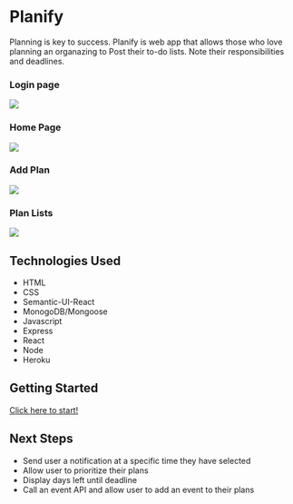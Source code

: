 # Planify

Planning is key to success. Planify is web app that allows those who love planning an organazing to Post their to-do lists. Note their responsibilities and deadlines. 


### Login page 
<img src="../../blob/master/src/public/images/home.png">

### Home Page
<img src="../../blob/master/src/public/images/q.png">

### Add Plan
<img src="../../blob/master/src/public/images/add.png">

### Plan Lists
<img src="../../blob/master/src/public/images/list.png">


## Technologies Used 
- HTML
- CSS
- Semantic-UI-React
- MonogoDB/Mongoose
- Javascript
- Express
- React
- Node
- Heroku

## Getting Started

[Click here to start!](https://planify-app.herokuapp.com/)


## Next Steps
- Send user a notification at a specific time they have selected
- Allow user to prioritize their plans
- Display days left until deadline 
- Call an event API and allow user to add an event to their plans  

